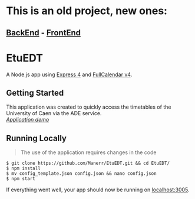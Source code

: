 # This is an old project, new ones:
## [BackEnd](https://github.com/Manerr/EtuEDT-Deno) - [FrontEnd](https://github.com/Manerr/EtuEDT-vue)  

# EtuEDT
A Node.js app using [Express 4](http://expressjs.com/) and [FullCalendar v4](https://fullcalendar.io/).

## Getting Started
This application was created to quickly access the timetables of the University of Caen via the ADE service.  
[*Application demo*](https://edt.maner.fr/ "Application demo")

## Running Locally
> The use of the application requires changes in the code  

```shell
$ git clone https://github.com/Manerr/EtuEDT.git && cd EtuEDT/
$ npm install
$ mv config_template.json config.json && nano config.json
$ npm start
```

If everything went well, your app should now be running on [localhost:3005](http://localhost:3005/).
